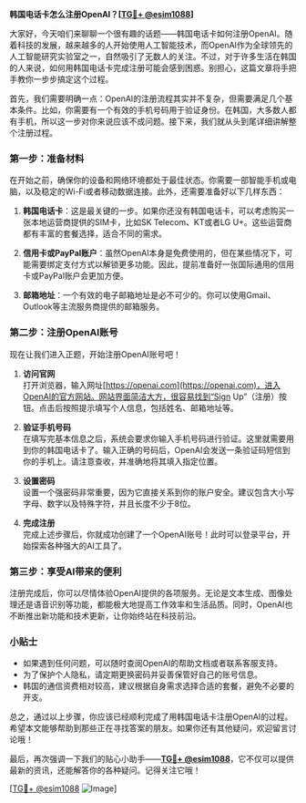 **韩国电话卡怎么注册OpenAI？[[TG💪+ @esim1088](https://t.me/s/esim1088)]**

大家好，今天咱们来聊聊一个很有趣的话题——韩国电话卡如何注册OpenAI。随着科技的发展，越来越多的人开始使用人工智能技术，而OpenAI作为全球领先的人工智能研究实验室之一，自然吸引了无数人的关注。不过，对于许多生活在韩国的人来说，如何用韩国电话卡完成注册可能会感到困惑。别担心，这篇文章将手把手教你一步步搞定这个过程。

首先，我们需要明确一点：OpenAI的注册流程其实并不复杂，但需要满足几个基本条件。比如，你需要有一个有效的手机号码用于验证身份。在韩国，大多数人都有手机，所以这一步对你来说应该不成问题。接下来，我们就从头到尾详细讲解整个注册过程。

### 第一步：准备材料

在开始之前，确保你的设备和网络环境都处于最佳状态。你需要一部智能手机或电脑，以及稳定的Wi-Fi或者移动数据连接。此外，还需要准备好以下几样东西：

1. **韩国电话卡**：这是最关键的一步。如果你还没有韩国电话卡，可以考虑购买一张本地运营商提供的SIM卡，比如SK Telecom、KT或者LG U+。这些运营商都有丰富的套餐选择，适合不同的需求。
   
2. **信用卡或PayPal账户**：虽然OpenAI本身是免费使用的，但在某些情况下，可能需要绑定支付方式以解锁更多功能。因此，提前准备好一张国际通用的信用卡或PayPal账户会更加方便。

3. **邮箱地址**：一个有效的电子邮箱地址是必不可少的。你可以使用Gmail、Outlook等主流服务商提供的邮箱服务。

### 第二步：注册OpenAI账号

现在让我们进入正题，开始注册OpenAI账号吧！

1. **访问官网**  
   打开浏览器，输入网址[https://openai.com](https://openai.com)，进入OpenAI的官方网站。网站界面简洁大方，很容易找到“Sign Up”（注册）按钮。点击后按照提示填写个人信息，包括姓名、邮箱地址等。

2. **验证手机号码**  
   在填写完基本信息之后，系统会要求你输入手机号码进行验证。这里就需要用到你的韩国电话卡了。输入正确的号码后，OpenAI会发送一条验证码短信到你的手机上。请注意查收，并准确地将其填入指定位置。

3. **设置密码**  
   设置一个强密码非常重要，因为它直接关系到你的账户安全。建议包含大小写字母、数字以及特殊字符，并且长度不少于8位。

4. **完成注册**  
   完成上述步骤后，你就成功创建了一个OpenAI账号！此时可以登录平台，开始探索各种强大的AI工具了。

### 第三步：享受AI带来的便利

注册完成后，你可以尽情体验OpenAI提供的各项服务。无论是文本生成、图像处理还是语音识别等功能，都能极大地提高工作效率和生活品质。同时，OpenAI也不断推出新功能和技术更新，让你始终站在科技前沿。

### 小贴士

- 如果遇到任何问题，可以随时查阅OpenAI的帮助文档或者联系客服支持。
- 为了保护个人隐私，请定期更换密码并妥善保管好自己的账号信息。
- 韩国的通信资费相对较高，建议根据自身需求选择合适的套餐，避免不必要的开支。

总之，通过以上步骤，你应该已经顺利完成了用韩国电话卡注册OpenAI的过程。希望本文能够帮助到那些正在寻找答案的朋友。如果你还有其他疑问，欢迎留言讨论哦！

最后，再次强调一下我们的贴心小助手——**[TG💪+ @esim1088](https://t.me/s/esim1088)**，它不仅可以提供最新的资讯，还能解答你的各种疑问。记得关注它哦！

[[TG💪+ @esim1088](https://t.me/s/esim1088) ![Image](https://i.postimg.cc/4NQfJmqS/Snipaste-2025-05-13-00-14-12.png)]
